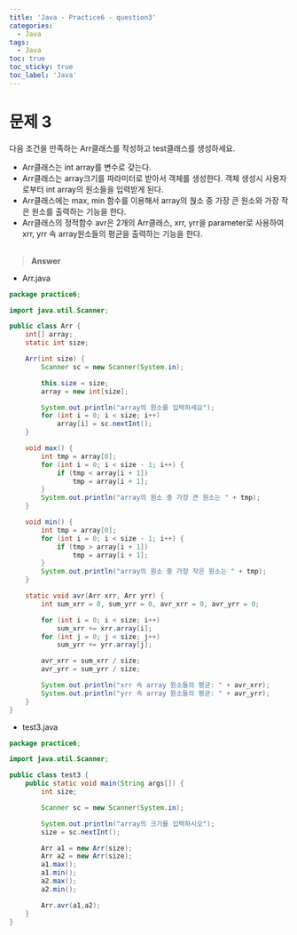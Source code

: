 ```yaml
---
title: 'Java - Practice6 - question3'
categories:
  - Java
tags:
  - Java
toc: true
toc_sticky: true
toc_label: 'Java'
---
```


# 문제 3

다음 조건을 만족하는 Arr클래스를 작성하고 test클래스를 생성하세요.

- Arr클래스는 int array를 변수로 갖는다.
- Arr클래스는 array크기를 파라미터로 받아서 객체를 생성한다.
  객체 생성시 사용자로부터 int array의 원소들을 입력받게 된다.
- Arr클래스에는 max, min 함수를 이용해서 array의 웑소 중 가장 큰 원소와 가장 작은 원소를 출력하는 기능을 한다.
- Arr클래스의 정적함수 avr은 2개의 Arr클래스, xrr, yrr을 parameter로 사용하여 xrr, yrr 속 array원소들의 평균을 출력하는 기능을 한다.  
  <br>

> **Answer**

- Arr.java

```java
package practice6;

import java.util.Scanner;

public class Arr {
	int[] array;
	static int size;

	Arr(int size) {
		Scanner sc = new Scanner(System.in);

		this.size = size;
		array = new int[size];

		System.out.println("array의 원소를 입력하세요");
		for (int i = 0; i < size; i++)
			array[i] = sc.nextInt();
	}

	void max() {
		int tmp = array[0];
		for (int i = 0; i < size - 1; i++) {
			if (tmp < array[i + 1])
				tmp = array[i + 1];
		}
		System.out.println("array의 원소 중 가장 큰 원소는 " + tmp);
	}

	void min() {
		int tmp = array[0];
		for (int i = 0; i < size - 1; i++) {
			if (tmp > array[i + 1])
				tmp = array[i + 1];
		}
		System.out.println("array의 원소 중 가장 작은 원소는 " + tmp);
	}

	static void avr(Arr xrr, Arr yrr) {
		int sum_xrr = 0, sum_yrr = 0, avr_xrr = 0, avr_yrr = 0;

		for (int i = 0; i < size; i++)
			sum_xrr += xrr.array[i];
		for (int j = 0; j < size; j++)
			sum_yrr += yrr.array[j];

		avr_xrr = sum_xrr / size;
		avr_yrr = sum_yrr / size;

		System.out.println("xrr 속 array 원소들의 평균: " + avr_xrr);
		System.out.println("yrr 속 array 원소들의 평균: " + avr_yrr);
	}
}
```

- test3.java

```java
package practice6;

import java.util.Scanner;

public class test3 {
	public static void main(String args[]) {
		int size;

		Scanner sc = new Scanner(System.in);

		System.out.println("array의 크기를 입력하시오");
		size = sc.nextInt();

		Arr a1 = new Arr(size);
		Arr a2 = new Arr(size);
		a1.max();
		a1.min();
		a2.max();
		a2.min();

		Arr.avr(a1,a2);
	}
}

```
